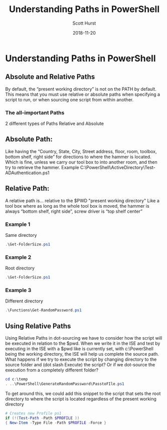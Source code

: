 ﻿---
title: Understanding Paths in PowerShell
categories:
  - PowerShell

tags:
  - PowerShell
  - Dot-Sourcing
  
date: "2018-11-20"
featuredImage: './powershellLogosmaller.png'
cover : "/img/postImages/6.jpg"
author: "Scott Hurst"

---

# Understanding Paths in PowerShell

## Absolute and Relative Paths
By default, the “present working directory” is not on the PATH by default. This means that you must use relative or absolute paths when specifying a script to run, or when sourcing one script from within another.

### The all-important Paths
2 different types of Paths
Relative and Absolute

## Absolute Path:
Like having the “Country, State, City, Street address, floor, room, toolbox, bottom shelf, right side” for directions to where the hammer is located. Which is fine, unless we carry our tool box to into another room, and then try to retrieve the hammer.
Example
	C:\PowerShell\ActiveDirectory\Test-ADAuthentication.ps1


## Relative Path:
A relative path is… relative to the $PWD "present working directory" 
Like a tool box where as long as the whole tool box is moved, the hammer is always “bottom shelf, right side”, screw driver is “top shelf center”
### Example 1
Same directory 
```powershell
.\Get-FolderSize.ps1
```
### Example 2
Root directory
```powershell
.\Get-FolderSize.ps1
```
### Example 3
Different directory
```powershell
.\Functions\Get-RandomPassword.ps1
```
## Using Relative Paths
Using Relative Paths in dot-sourcing we have to consider how the script will be executed in relation to the $pwd. When we write it in the ISE and test by executing in the ISE with a $pwd like is currently set, with c:\PowerShell being the working directory, the ISE will help us complete the source path. 
What happens if we try to execute the script by changing directory to the source folder and (dot slash Execute) the script?
Or if we dot-source the execution from a completely different folder? 
```powershell
cd c:\temp
. ..\PowerShell\GenerateRandomPassword\PasstoFIle.ps1
```

To get around this, we could add this snippet to the script that sets the root directory to where the script is located regardless of the present working directory

```powershell
# Creates new Profile ps1 
if (!(Test-Path -Path $PROFILE ))
{ New-Item -Type File -Path $PROFILE -Force }
```
